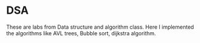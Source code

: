 # DSA

These are labs from Data structure and algorithm class. Here I implemented the algorithms like AVL trees, Bubble sort, dijkstra algorithm. 
